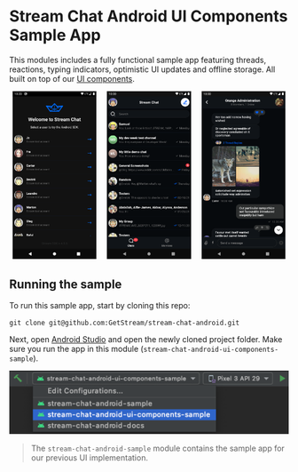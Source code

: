 # Stream Chat Android UI Components Sample App

This modules includes a fully functional sample app featuring threads, reactions, typing indicators, optimistic UI updates and offline storage. All built on top of our [UI components](../stream-chat-android-ui-components).

<p align="center">
  <img alt="Login screen" src="../docs/sample-login-dark.png" width="30%">
&nbsp; &nbsp;
  <img alt="Channels screen" src="../docs/sample-channels-dark.png" width="30%">
&nbsp; &nbsp;
  <img alt="Messages screen" src="../docs/sample-messages-dark.png" width="30%">
</p>

## Running the sample

To run this sample app, start by cloning this repo:

```shell
git clone git@github.com:GetStream/stream-chat-android.git
```

Next, open [Android Studio](https://developer.android.com/studio) and open the newly cloned project folder. Make sure you run the app in this module (`stream-chat-android-ui-components-sample`).

![Android Studio app selection](../docs/android-studio-app-selection.png)

> The `stream-chat-android-sample` module contains the sample app for our previous UI implementation. 
